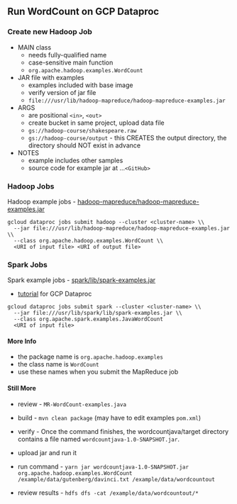 ## Run WordCount on GCP Dataproc

### Create new Hadoop Job

 - MAIN class
    - needs fully-qualified name
    - case-sensitive main function
    - `org.apache.hadoop.examples.WordCount`  
 - JAR file with examples
    - examples included with base image
    - verify version of jar file
    - `file:///usr/lib/hadoop-mapreduce/hadoop-mapreduce-examples.jar ` 
 - ARGS 
    - are positional `<in>`, `<out>`
    - create bucket in same project, upload data file
    - `gs://hadoop-course/shakespeare.raw`
    - `gs://hadoop-course/output` - this CREATES the output directory, the directory should NOT exist in advance
 - NOTES
    - example includes other samples
    - source code for example jar at ...`<GitHub>`

### Hadoop Jobs

Hadoop example jobs - [hadoop-mapreduce/hadoop-mapreduce-examples.jar](https://github.com/apache/hadoop/tree/trunk/hadoop-mapreduce-project/hadoop-mapreduce-examples/src/main/java/org/apache/hadoop/examples)  
```
gcloud dataproc jobs submit hadoop --cluster <cluster-name> \\
  --jar file:///usr/lib/hadoop-mapreduce/hadoop-mapreduce-examples.jar \\
  --class org.apache.hadoop.examples.WordCount \\
  <URI of input file> <URI of output file>
```
### Spark Jobs
Spark example jobs - 	[spark/lib/spark-examples.jar](https://github.com/apache/spark/tree/master/examples/src/main)  

- [tutorial](https://cloud.google.com/dataproc/docs/tutorials/spark-scala) for GCP Dataproc
```
gcloud dataproc jobs submit spark --cluster <cluster-name> \\
  --jar file:///usr/lib/spark/lib/spark-examples.jar \\
  --class org.apache.spark.examples.JavaWordCount
  <URI of input file>
```
  #### More Info

- the package name is `org.apache.hadoop.examples` 
- the class name is `WordCount`
- use these names when you submit the MapReduce job

#### Still More

 - review - `MR-WordCount-examples.java`
 - build - `mvn clean package` (may have to edit examples `pom.xml`)
 - verify - Once the command finishes, the wordcountjava/target directory contains a file named `wordcountjava-1.0-SNAPSHOT.jar`.

 - upload jar and run it
 - run command - `yarn jar wordcountjava-1.0-SNAPSHOT.jar org.apache.hadoop.examples.WordCount /example/data/gutenberg/davinci.txt /example/data/wordcountout`
 - review results - `hdfs dfs -cat /example/data/wordcountout/*`
